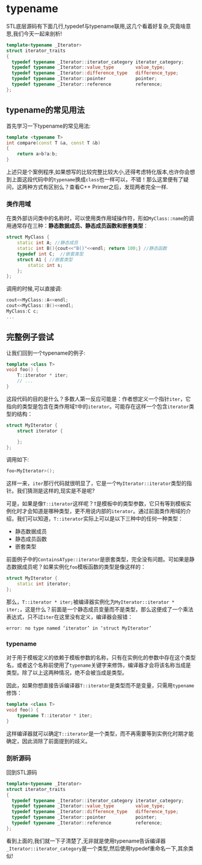 # typename

STL底层源码有下面几行,typedef与typename联用,这几个看着好复杂,究竟啥意思,我们今天一起来剖析!

```c++
template<typename _Iterator>
struct iterator_traits
{
  typedef typename _Iterator::iterator_category iterator_category;
  typedef typename _Iterator::value_type        value_type;
  typedef typename _Iterator::difference_type   difference_type;
  typedef typename _Iterator::pointer           pointer;
  typedef typename _Iterator::reference         reference;
};
```

## typename的常见用法

首先学习一下typename的常见用法:

```c++
template <typename T>
int compare(const T &a, const T &b)
{
    return a>b?a:b;
}
```

上述只是个案例程序,如果想写的比较完整比较大小,还得考虑特化版本,也许你会想到上面这段代码中的`typename`换成`class`也一样可以，不错！那么这里便有了疑问，这两种方式有区别么？查看C++ Primer之后，发现两者完全一样.

### 类作用域

在类外部访问类中的名称时，可以使用类作用域操作符，形如`MyClass::name`的调用通常存在三种：**静态数据成员、静态成员函数和嵌套类型**：

```c++
struct MyClass {
    static int A; //静态成员
    static int B(){cout<<"B()"<<endl; return 100;} //静态函数
    typedef int C;	//嵌套类型
    struct A1 {	//嵌套类型
        static int s;
    };
};
```

调用的时候,可以直接调:

```c++
cout<<MyClass::A<<endl;
cout<<MyClass::B()<<endl;
MyClass:C c;
...
```

## 完整例子尝试

让我们回到一个typename的例子:

```c++
template <class T>
void foo() {
    T::iterator * iter;
    // ...
}
```

这段代码的目的是什么？多数人第一反应可能是：作者想定义一个指针`iter`，它指向的类型是包含在类作用域`T`中的`iterator`。可能存在这样一个包含`iterator`类型的结构：

```c++
struct MyIterator {
    struct iterator {

    };
};
```

调用如下:

```c++
foo<MyIterator>();
```

这样一来，`iter`那行代码就很明显了，它是一个`MyIterator::iterator`类型的指针。我们猜测是这样的,现实是不是呢?

可是，如果是像`T::iterator`这样呢？`T`是模板中的类型参数，它只有等到模板实例化时才会知道是哪种类型，更不用说内部的`iterator`。通过前面类作用域的介绍，我们可以知道，`T::iterator`实际上可以是以下三种中的任何一种类型：

- 静态数据成员
- 静态成员函数
- 嵌套类型

前面例子中的`ContainsAType::iterator`是嵌套类型，完全没有问题。可如果是静态数据成员呢？如果实例化`foo`模板函数的类型是像这样的：

```c++
struct MyIterator {
    static int iterator;
};
```

那么，`T::iterator * iter;`被编译器实例化为`MyIterator::iterator * iter;`，这是什么？前面是一个静态成员变量而不是类型，那么这便成了一个乘法表达式，只不过`iter`在这里没有定义，编译器会报错：

```c++
error: no type named ‘iterator’ in ‘struct MyIterator’
```

### typename

对于用于模板定义的依赖于模板参数的名称，只有在实例化的参数中存在这个类型名，或者这个名称前使用了`typename`关键字来修饰，编译器才会将该名称当成是类型。除了以上这两种情况，绝不会被当成是类型。

因此，如果你想直接告诉编译器`T::iterator`是类型而不是变量，只需用`typename`修饰：

```c++
template <class T>
void foo() {
    typename T::iterator * iter;
}
```

这样编译器就可以确定`T::iterator`是一个类型，而不再需要等到实例化时期才能确定，因此消除了前面提到的歧义。

### 剖析源码

回到STL源码

```c++
template<typename _Iterator>
struct iterator_traits
{
  typedef typename _Iterator::iterator_category iterator_category;
  typedef typename _Iterator::value_type        value_type;
  typedef typename _Iterator::difference_type   difference_type;
  typedef typename _Iterator::pointer           pointer;
  typedef typename _Iterator::reference         reference;
};
```

看到上面的,我们就一下子清楚了,无非就是使用typename告诉编译器`_Iterator::iterator_category`是一个类型,然后使用typedef重命名一下,其余类似!

